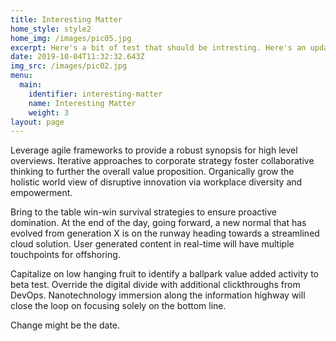 ```yaml
---
title: Interesting Matter
home_style: style2
home_img: /images/pic05.jpg
excerpt: Here's a bit of test that should be intresting. Here's an update.
date: 2019-10-04T11:32:32.643Z
img_src: /images/pic02.jpg
menu:
  main:
    identifier: interesting-matter
    name: Interesting Matter
    weight: 3
layout: page
---
```

Leverage agile frameworks to provide a robust synopsis for high level overviews. Iterative approaches to corporate strategy foster collaborative thinking to further the overall value proposition. Organically grow the holistic world view of disruptive innovation via workplace diversity and empowerment.

Bring to the table win-win survival strategies to ensure proactive domination. At the end of the day, going forward, a new normal that has evolved from generation X is on the runway heading towards a streamlined cloud solution. User generated content in real-time will have multiple touchpoints for offshoring.

Capitalize on low hanging fruit to identify a ballpark value added activity to beta test. Override the digital divide with additional clickthroughs from DevOps. Nanotechnology immersion along the information highway will close the loop on focusing solely on the bottom line.

Change might be the date.
